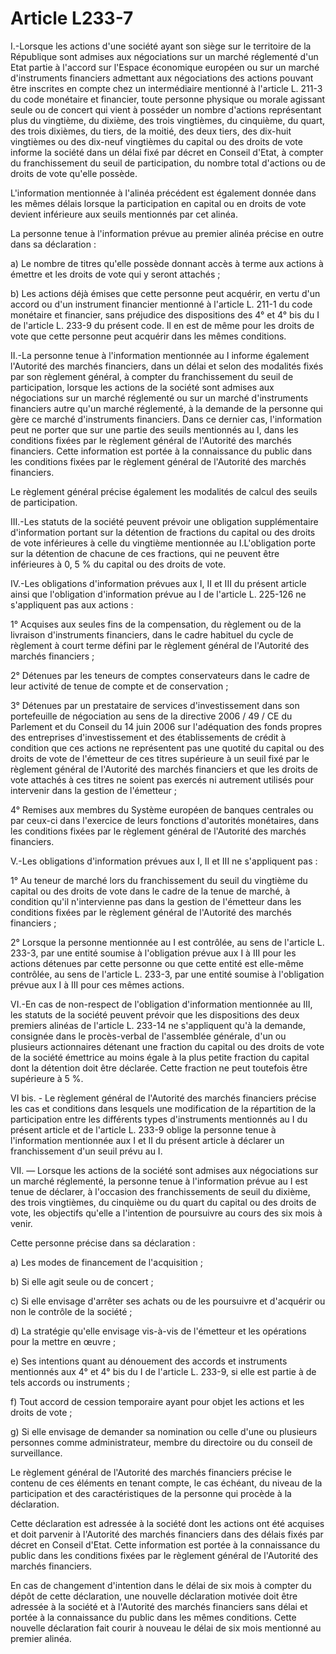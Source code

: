 # Article L233-7

I.-Lorsque les actions d'une société ayant son siège sur le territoire de la République sont admises aux négociations sur un marché réglementé d'un Etat partie à l'accord sur l'Espace économique européen ou sur un marché d'instruments financiers admettant aux négociations des actions pouvant être inscrites en compte chez un intermédiaire mentionné à l'article L. 211-3 du code monétaire et financier, toute personne physique ou morale agissant seule ou de concert qui vient à posséder un nombre d'actions représentant plus du vingtième, du dixième, des trois vingtièmes, du cinquième, du quart, des trois dixièmes, du tiers, de la moitié, des deux tiers, des dix-huit vingtièmes ou des dix-neuf vingtièmes du capital ou des droits de vote informe la société dans un délai fixé par décret en Conseil d'Etat, à compter du franchissement du seuil de participation, du nombre total d'actions ou de droits de vote qu'elle possède.

L'information mentionnée à l'alinéa précédent est également donnée dans les mêmes délais lorsque la participation en capital ou en droits de vote devient inférieure aux seuils mentionnés par cet alinéa.

La personne tenue à l'information prévue au premier alinéa précise en outre dans sa déclaration :

a) Le nombre de titres qu'elle possède donnant accès à terme aux actions à émettre et les droits de vote qui y seront attachés ;

b) Les actions déjà émises que cette personne peut acquérir, en vertu d'un accord ou d'un instrument financier mentionné à l'article L. 211-1 du code monétaire et financier, sans préjudice des dispositions des 4° et 4° bis du I de l'article L. 233-9 du présent code. Il en est de même pour les droits de vote que cette personne peut acquérir dans les mêmes conditions.

II.-La personne tenue à l'information mentionnée au I informe également l'Autorité des marchés financiers, dans un délai et selon des modalités fixés par son règlement général, à compter du franchissement du seuil de participation, lorsque les actions de la société sont admises aux négociations sur un marché réglementé ou sur un marché d'instruments financiers autre qu'un marché réglementé, à la demande de la personne qui gère ce marché d'instruments financiers. Dans ce dernier cas, l'information peut ne porter que sur une partie des seuils mentionnés au I, dans les conditions fixées par le règlement général de l'Autorité des marchés financiers. Cette information est portée à la connaissance du public dans les conditions fixées par le règlement général de l'Autorité des marchés financiers.

Le règlement général précise également les modalités de calcul des seuils de participation.

III.-Les statuts de la société peuvent prévoir une obligation supplémentaire d'information portant sur la détention de fractions du capital ou des droits de vote inférieures à celle du vingtième mentionnée au I.L'obligation porte sur la détention de chacune de ces fractions, qui ne peuvent être inférieures à 0, 5 % du capital ou des droits de vote.

IV.-Les obligations d'information prévues aux I, II et III du présent article ainsi que l'obligation d'information prévue au I de l'article L. 225-126 ne s'appliquent pas aux actions :

1° Acquises aux seules fins de la compensation, du règlement ou de la livraison d'instruments financiers, dans le cadre habituel du cycle de règlement à court terme défini par le règlement général de l'Autorité des marchés financiers ;

2° Détenues par les teneurs de comptes conservateurs dans le cadre de leur activité de tenue de compte et de conservation ;

3° Détenues par un prestataire de services d'investissement dans son portefeuille de négociation au sens de la directive 2006 / 49 / CE du Parlement et du Conseil du 14 juin 2006 sur l'adéquation des fonds propres des entreprises d'investissement et des établissements de crédit à condition que ces actions ne représentent pas une quotité du capital ou des droits de vote de l'émetteur de ces titres supérieure à un seuil fixé par le règlement général de l'Autorité des marchés financiers et que les droits de vote attachés à ces titres ne soient pas exercés ni autrement utilisés pour intervenir dans la gestion de l'émetteur ;

4° Remises aux membres du Système européen de banques centrales ou par ceux-ci dans l'exercice de leurs fonctions d'autorités monétaires, dans les conditions fixées par le règlement général de l'Autorité des marchés financiers.

V.-Les obligations d'information prévues aux I, II et III ne s'appliquent pas :

1° Au teneur de marché lors du franchissement du seuil du vingtième du capital ou des droits de vote dans le cadre de la tenue de marché, à condition qu'il n'intervienne pas dans la gestion de l'émetteur dans les conditions fixées par le règlement général de l'Autorité des marchés financiers ;

2° Lorsque la personne mentionnée au I est contrôlée, au sens de l'article L. 233-3, par une entité soumise à l'obligation prévue aux I à III pour les actions détenues par cette personne ou que cette entité est elle-même contrôlée, au sens de l'article L. 233-3, par une entité soumise à l'obligation prévue aux I à III pour ces mêmes actions.

VI.-En cas de non-respect de l'obligation d'information mentionnée au III, les statuts de la société peuvent prévoir que les dispositions des deux premiers alinéas de l'article L. 233-14 ne s'appliquent qu'à la demande, consignée dans le procès-verbal de l'assemblée générale, d'un ou plusieurs actionnaires détenant une fraction du capital ou des droits de vote de la société émettrice au moins égale à la plus petite fraction du capital dont la détention doit être déclarée. Cette fraction ne peut toutefois être supérieure à 5 %.

VI bis. - Le règlement général de l'Autorité des marchés financiers précise les cas et conditions dans lesquels une modification de la répartition de la participation entre les différents types d'instruments mentionnés au I du présent article et de l'article L. 233-9 oblige la personne tenue à l'information mentionnée aux I et II du présent article à déclarer un franchissement d'un seuil prévu au I.

VII. ― Lorsque les actions de la société sont admises aux négociations sur un marché réglementé, la personne tenue à l'information prévue au I est tenue de déclarer, à l'occasion des franchissements de seuil du dixième, des trois vingtièmes, du cinquième ou du quart du capital ou des droits de vote, les objectifs qu'elle a l'intention de poursuivre au cours des six mois à venir.

Cette personne précise dans sa déclaration :

a) Les modes de financement de l'acquisition ;

b) Si elle agit seule ou de concert ;

c) Si elle envisage d'arrêter ses achats ou de les poursuivre et d'acquérir ou non le contrôle de la société ;

d) La stratégie qu'elle envisage vis-à-vis de l'émetteur et les opérations pour la mettre en œuvre ;

e) Ses intentions quant au dénouement des accords et instruments mentionnés aux 4° et 4° bis du I de l'article L. 233-9, si elle est partie à de tels accords ou instruments ;

f) Tout accord de cession temporaire ayant pour objet les actions et les droits de vote ;

g) Si elle envisage de demander sa nomination ou celle d'une ou plusieurs personnes comme administrateur, membre du directoire ou du conseil de surveillance.

Le règlement général de l'Autorité des marchés financiers précise le contenu de ces éléments en tenant compte, le cas échéant, du niveau de la participation et des caractéristiques de la personne qui procède à la déclaration.

Cette déclaration est adressée à la société dont les actions ont été acquises et doit parvenir à l'Autorité des marchés financiers dans des délais fixés par décret en Conseil d'Etat. Cette information est portée à la connaissance du public dans les conditions fixées par le règlement général de l'Autorité des marchés financiers.

En cas de changement d'intention dans le délai de six mois à compter du dépôt de cette déclaration, une nouvelle déclaration motivée doit être adressée à la société et à l'Autorité des marchés financiers sans délai et portée à la connaissance du public dans les mêmes conditions. Cette nouvelle déclaration fait courir à nouveau le délai de six mois mentionné au premier alinéa.
